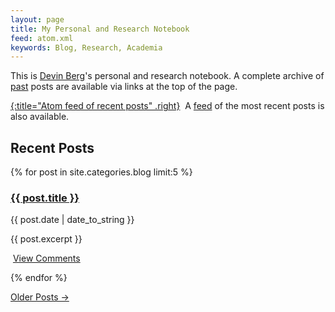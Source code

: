 ```yaml
---
layout: page
title: My Personal and Research Notebook
feed: atom.xml
keywords: Blog, Research, Academia
---
```


This is [Devin Berg](/)'s personal and research notebook. A complete archive of [past](/notebook/archive/) posts are available via links at the top of the page.

[<!--{% icon fa-rss %}-->{:title="Atom feed of recent posts" .right}][feed]&nbsp;
A [feed][] of the most recent posts is also available.

[feed]: /notebook/atom.xml

## Recent Posts

{% for post in site.categories.blog limit:5 %}
<div class="section list" markdown="0">
    <h3><a class="entry-title" href="{{ post.url }}">{{ post.title }}</a></h3>
    <span class="post-date">{{ post.date | date_to_string }}</span>
    <p class="excerpt">{{ post.excerpt }}</p>
    <p class="line">
    <i class="fa fa-comments"></i>&nbsp;<a class="comments" href="{{ post.url }}#disqus_thread">View Comments</a>
    </p>
</div>
{% endfor %}

<p>
<a href="/notebook/archive/">Older Posts &rarr;</a>
</p>

<script type="text/javascript">
//<![CDATA[
(function() {
		var links = document.getElementsByTagName('a');
		var query = '?';
		for(var i = 0; i < links.length; i++) {
			if(links[i].href.indexOf('#disqus_thread') >= 0) {
				query += 'url' + i + '=' + encodeURIComponent(links[i].href) + '&';
			}
		}
		document.write('<script type="text/javascript" src="https://disqus.com/forums/devinsnotebook/get_num_replies.js' + query + '"></' + 'script>');
	})();
//]]>
</script>

